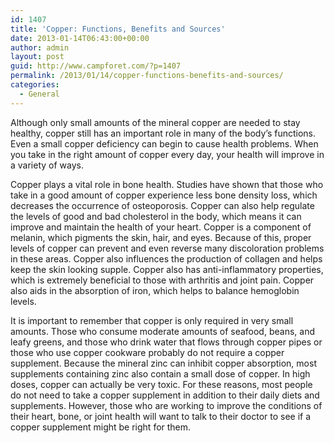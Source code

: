 ```yaml
---
id: 1407
title: 'Copper: Functions, Benefits and Sources'
date: 2013-01-14T06:43:00+00:00
author: admin
layout: post
guid: http://www.campforet.com/?p=1407
permalink: /2013/01/14/copper-functions-benefits-and-sources/
categories:
  - General
---
```

Although only small amounts of the mineral copper are needed to stay healthy, copper still has an important role in many of the body’s functions. Even a small copper deficiency can begin to cause health problems. When you take in the right amount of copper every day, your health will improve in a variety of ways.

Copper plays a vital role in bone health. Studies have shown that those who take in a good amount of copper experience less bone density loss, which decreases the occurrence of osteoporosis. Copper can also help regulate the levels of good and bad cholesterol in the body, which means it can improve and maintain the health of your heart. Copper is a component of melanin, which pigments the skin, hair, and eyes. Because of this, proper levels of copper can prevent and even reverse many discoloration problems in these areas. Copper also influences the production of collagen and helps keep the skin looking supple. Copper also has anti-inflammatory properties, which is extremely beneficial to those with arthritis and joint pain. Copper also aids in the absorption of iron, which helps to balance hemoglobin levels.

It is important to remember that copper is only required in very small amounts. Those who consume moderate amounts of seafood, beans, and leafy greens, and those who drink water that flows through copper pipes or those who use copper cookware probably do not require a copper supplement. Because the mineral zinc can inhibit copper absorption, most supplements containing zinc also contain a small dose of copper. In high doses, copper can actually be very toxic. For these reasons, most people do not need to take a copper supplement in addition to their daily diets and supplements. However, those who are working to improve the conditions of their heart, bone, or joint health will want to talk to their doctor to see if a copper supplement might be right for them.